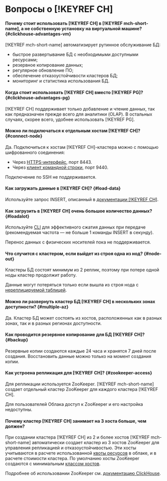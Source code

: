 # Вопросы о [!KEYREF CH]

#### Почему стоит использовать [!KEYREF CH] в [!KEYREF mch-short-name], а не собственную установку на виртуальной машине? {#clickhouse-advantages-vm}

[!KEYREF mch-short-name] автоматизирует рутинное обслуживание БД:

- быстрое развертывание БД с необходимыми доступными ресурсами;
- резервное копирование данных;
- регулярное обновление ПО;
- обеспечение отказоустойчивости кластеров БД;
- мониторинг и статистика использования БД.


#### Когда стоит использовать [!KEYREF CH] вместо [!KEYREF PG]? {#clickhouse-advantages-pg}

[!KEYREF CH] поддерживает только добавление и чтение данных, так как предназначен прежде всего для аналитики (OLAP). В остальных случаях, скорее всего, удобнее использовать [!KEYREF PG].


#### Можно ли подключаться к отдельным хостам [!KEYREF CH]? {#connect-node}

Да. Подключиться к хостам [!KEYREF CH]-кластера можно с помощью шифрованного соединения:

- Через [HTTPS-интерфейс](https://clickhouse.yandex/docs/ru/interfaces/http_interface/), порт 8443.
- Через [клиент командной строки](https://clickhouse.yandex/docs/ru/interfaces/cli/), порт 9440.

Подключение по SSH не поддерживается.


#### Как загружать данные в [!KEYREF CH]? {#load-data}

Используйте запрос INSERT, описанный в [документации [!KEYREF CH]](https://clickhouse.yandex/docs/ru/query_language/queries.html#insert).


#### Как загрузить в [!KEYREF CH] очень большое количество данных? {#loadalot}

Используйте [CLI](https://clickhouse.yandex/docs/en/interfaces/cli/) для эффективного сжатия данных при передаче (рекомендуемая частота — не больше 1 команды INSERT в секунду).

Перенос данных с физических носителей пока не поддерживается.


#### Что случится с кластером, если выйдет из строя одна из нод? {#node-out}

Кластеры БД состоят минимум из 2 реплик, поэтому при потере одной ноды кластер продолжит работу.

Данные могут потеряться только если вышла из строя нода с [нереплицируемой таблицей](https://clickhouse.yandex/docs/ru/table_engines/replication/).


#### Можно ли развернуть кластер БД [!KEYREF CH] в нескольких зонах доступности? {#multiple-az}

Да. Кластер БД может состоять из хостов, расположенных как в разных зонах, так и в разных регионах доступности.


#### Как проводится резервное копирование для БД [!KEYREF CH]? {#backup}

Резервные копии создаются каждые 24 часа и хранятся 7 дней после создания. Восстановить данные можно только на момент создания копии.


#### Как устроена репликация для [!KEYREF CH]? {#zookeeper-access}

Для репликации используется ZooKeeper. [!KEYREF mch-short-name] создает отдельный кластер ZooKeeper для каждого кластера [!KEYREF CH].

Для пользователей Облака доступ к ZooKeeper и его настройка недоступны.


#### Почему кластер [!KEYREF CH] занимает на 3 хоста больше, чем должен?

При создании кластера [!KEYREF CH] из 2 и более хостов [!KEYREF mch-short-name] автоматически создает кластер из 3 хостов ZooKeeper для управления репликацией и отказоустойчивостью. Эти хосты учитываются в расчете использованной [квоты ресурсов](https://console.cloud.yandex.ru/?section=quotas) в облаке, и в расчете стоимости кластера. По умолчанию хосты ZooKeeper создаются с минимальным [классом хостов](../concepts/instance-types.md).
 
Подробнее об использовании ZooKeeper см. [документацию ClickHouse](https://clickhouse.yandex/docs/ru/operations/table_engines/replication/).
